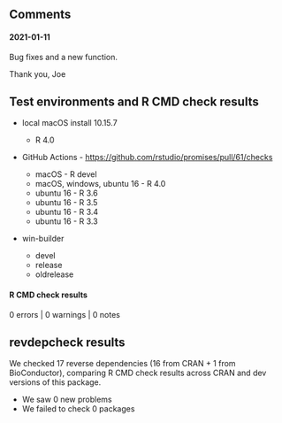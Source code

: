 ## Comments

#### 2021-01-11

Bug fixes and a new function.

Thank you,
Joe


## Test environments and R CMD check results

* local macOS install 10.15.7
  * R 4.0
* GitHub Actions - https://github.com/rstudio/promises/pull/61/checks
  * macOS - R devel
  * macOS, windows, ubuntu 16 - R 4.0
  * ubuntu 16 - R 3.6
  * ubuntu 16 - R 3.5
  * ubuntu 16 - R 3.4
  * ubuntu 16 - R 3.3

* win-builder
  * devel
  * release
  * oldrelease

#### R CMD check results

0 errors | 0 warnings | 0 notes

## revdepcheck results

We checked 17 reverse dependencies (16 from CRAN + 1 from BioConductor), comparing R CMD check results across CRAN and dev versions of this package.

 * We saw 0 new problems
 * We failed to check 0 packages
